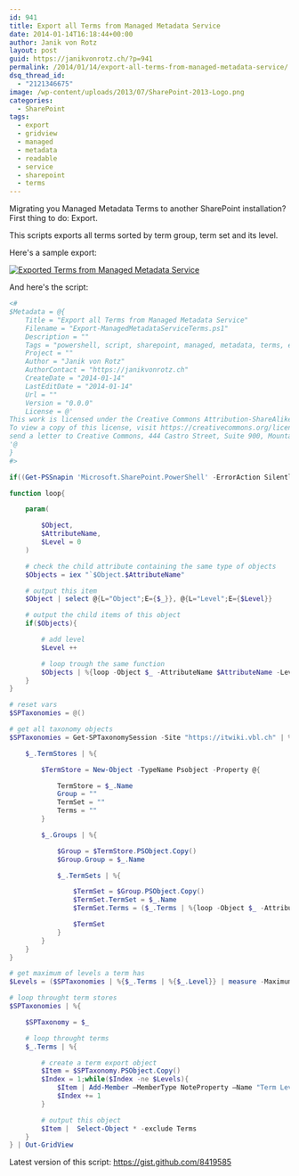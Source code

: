 ```yaml
---
id: 941
title: Export all Terms from Managed Metadata Service
date: 2014-01-14T16:18:44+00:00
author: Janik von Rotz
layout: post
guid: https://janikvonrotz.ch/?p=941
permalink: /2014/01/14/export-all-terms-from-managed-metadata-service/
dsq_thread_id:
  - "2121346675"
image: /wp-content/uploads/2013/07/SharePoint-2013-Logo.png
categories:
  - SharePoint
tags:
  - export
  - gridview
  - managed
  - metadata
  - readable
  - service
  - sharepoint
  - terms
---
```

Migrating you Managed Metadata Terms to another SharePoint installation? First thing to do: Export.

This scripts exports all terms sorted by term group, term set and its level.

<!--more-->

Here's a sample export:

[![Exported Terms from Managed Metadata Service](/wp-content/uploads/2014/01/Exported-Terms-from-Managed-Metadata-Service.jpg)](/wp-content/uploads/2014/01/Exported-Terms-from-Managed-Metadata-Service.jpg)

And here's the script:

```powershell
<#
$Metadata = @{
	Title = "Export all Terms from Managed Metadata Service"
	Filename = "Export-ManagedMetadataServiceTerms.ps1"
	Description = ""
	Tags = "powershell, script, sharepoint, managed, metadata, terms, export"
	Project = ""
	Author = "Janik von Rotz"
	AuthorContact = "https://janikvonrotz.ch"
	CreateDate = "2014-01-14"
	LastEditDate = "2014-01-14"
	Url = ""
	Version = "0.0.0"
	License = @'
This work is licensed under the Creative Commons Attribution-ShareAlike 3.0 Switzerland License.
To view a copy of this license, visit https://creativecommons.org/licenses/by-sa/3.0/ch/ or
send a letter to Creative Commons, 444 Castro Street, Suite 900, Mountain View, California, 94041, USA.
'@
}
#>

if((Get-PSSnapin 'Microsoft.SharePoint.PowerShell' -ErrorAction SilentlyContinue) -eq $null){Add-PSSnapin 'Microsoft.SharePoint.PowerShell'}

function loop{

    param(

        $Object,
        $AttributeName,
        $Level = 0
    )

    # check the child attribute containing the same type of objects
    $Objects = iex "`$Object.$AttributeName"

    # output this item
    $Object | select @{L="Object";E={$_}}, @{L="Level";E={$Level}}

    # output the child items of this object
    if($Objects){

        # add level
        $Level ++

        # loop trough the same function
        $Objects | %{loop -Object $_ -AttributeName $AttributeName -Level $Level}
    }
}

# reset vars
$SPTaxonomies = @()

# get all taxonomy objects
$SPTaxonomies = Get-SPTaxonomySession -Site "https://itwiki.vbl.ch" | %{

    $_.TermStores | %{

        $TermStore = New-Object -TypeName Psobject -Property @{

            TermStore = $_.Name
            Group = ""
            TermSet = ""
            Terms = ""
        }

        $_.Groups | %{

            $Group = $TermStore.PSObject.Copy()
            $Group.Group = $_.Name

            $_.TermSets | %{

                $TermSet = $Group.PSObject.Copy()
                $TermSet.TermSet = $_.Name
                $TermSet.Terms = ($_.Terms | %{loop -Object $_ -AttributeName "Terms" -Level 1})

                $TermSet
            }
        }
    }
}

# get maximum of levels a term has
$Levels = ($SPTaxonomies | %{$_.Terms | %{$_.Level}} | measure -Maximum).Maximum + 1

# loop throught term stores
$SPTaxonomies | %{

    $SPTaxonomy = $_

    # loop throught terms
    $_.Terms | %{

        # create a term export object
        $Item = $SPTaxonomy.PSObject.Copy()
        $Index = 1;while($Index -ne $Levels){
            $Item | Add-Member –MemberType NoteProperty –Name "Term Level $Index" –Value $(if($_.Level -eq $Index){$_.Object.Name}else{""})
            $Index += 1
        }

        # output this object
        $Item |  Select-Object * -exclude Terms
    }
} | Out-GridView
```

Latest version of this script: <a href="https://gist.github.com/8419585" target="_blank">https://gist.github.com/8419585</a>